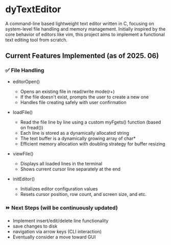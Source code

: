 # dyTextEditor
A command-line based lightweight text editor written in C, focusing on system-level file handling and memory management.
Initially inspired by the core behavior of editors like vim, this project aims to implement a functional text editing tool from scratch.

## Current Features Implemented (as of 2025. 06)


### ✅ File Handling


  - editorOpen()

    - Opens an existing file in read/write mode(r+)
    - If the file doesn't exist, prompts the user to create a new one
    - Handles file creating safely with user confirmation
   
  - loadFile()

    - Read the file line by line using a custom myFgets() function (based on fread())
    - Each line is stored as a dynamically allocated string
    - The text buffer is a dynamically growing array of char*
    - Efficient memory allocation with doubling strategy for buffer resizing
   
  - viewFile()

    - Displays all loaded lines in the terminal
    - Shows current cursor line separately at the end

  - initEditor()

    - Initializes editor configuration values
    - Resets cursor position, row count, and screen size, and etc.

  ### ⏩ Next Steps (will be continuously updated)
  - Implement insert/edit/delete line functionality
  - save changes to disk
  - navigation via arrow keys (CLI interaction)
  - Eventually consider a move toward GUI
